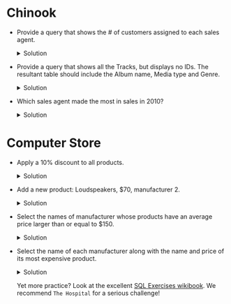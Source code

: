 # Chinook

- Provide a query that shows the # of customers assigned to each sales agent.
    <details>

    <summary>Solution</summary>
    <p>

    ```sql
    select e.*, count(c.customerid) as 'TotalCustomers'
    from employee as e
	join customer as c on e.employeeid = c.supportrepid
    group by e.employeeid
    ```
    </p>
    </details>

- Provide a query that shows all the Tracks, but displays no IDs. The resultant table should include the Album name, Media type and Genre.
    <details>

    <summary>Solution</summary>
    <p>

    ```sql
    select t.name as 'track', a.title as 'album', g.name as 'genre', m.name as 'media type'
    from track as t
        join album as a on a.albumid = t.albumid
        join genre as g on g.genreid = t.genreid
        join mediatype as m on m.mediatypeid = t.mediatypeid
    ```
    </p>
    </details>


- Which sales agent made the most in sales in 2010?
    <details>

    <summary>Solution</summary>
    <p>

    ```sql
    select *, max(total) from
    (select e.*, sum(total) as 'Total'
    from employee as e
        join customer as c on e.employeeid = c.supportrepid
        join invoice as i on i.customerid = c.customerid
    where i.invoicedate between '2010-01-00' and '2010-12-31'
    group by e.employeeid)
    ```
    </p>
    </details>

# Computer Store

- Apply a 10% discount to all products.
    <details>

    <summary>Solution</summary>
    <p>

    ```sql
    UPDATE Products
    SET Price = Price - (Price * 0.1);
    ```
    </p>
    </details>

- Add a new product: Loudspeakers, $70, manufacturer 2.
    <details>

    <summary>Solution</summary>
    <p>

    ```sql
    INSERT INTO Products( Code, Name , Price , Manufacturer)
    VALUES ( 11, 'Loudspeakers' , 70 , 2 );
    ```
    </p>
    </details>

- Select the names of manufacturer whose products have an average price larger than or equal to $150.
    <details>

    <summary>Solution</summary>
    <p>

    ```sql
     /* Without INNER JOIN */
    SELECT AVG(Price), Manufacturers.Name
    FROM Products, Manufacturers
    WHERE Products.Manufacturer = Manufacturers.Code
    GROUP BY Manufacturers.Name
    HAVING AVG(Price) >= 150;
    
    /* With INNER JOIN */
    SELECT AVG(Price), Manufacturers.Name
    FROM Products INNER JOIN Manufacturers
    ON Products.Manufacturer = Manufacturers.Code
    GROUP BY Manufacturers.Name
    HAVING AVG(Price) >= 150;
    ```
    </p>
    </details>



- Select the name of each manufacturer along with the name and price of its most expensive product.
    <details>

    <summary>Solution</summary>
    <p>

    ```sql
     /* With a nested SELECT and without INNER JOIN */
    SELECT A.Name, A.Price, F.Name
    FROM Products A, Manufacturers F
    WHERE A.Manufacturer = F.Code
        AND A.Price =
        (
        SELECT MAX(A.Price)
            FROM Products A
            WHERE A.Manufacturer = F.Code
        );
    
    /* With a nested SELECT and an INNER JOIN */
    SELECT A.Name, A.Price, F.Name
    FROM Products A INNER JOIN Manufacturers F
    ON A.Manufacturer = F.Code
        AND A.Price =
        (
        SELECT MAX(A.Price)
            FROM Products A
            WHERE A.Manufacturer = F.Code
        );
    ```
    </p>
    </details>    


    Yet more practice? Look at the excellent [SQL Exercises wikibook](https://en.wikibooks.org/wiki/SQL_Exercises). We recommend `The Hospital` for a serious challenge!